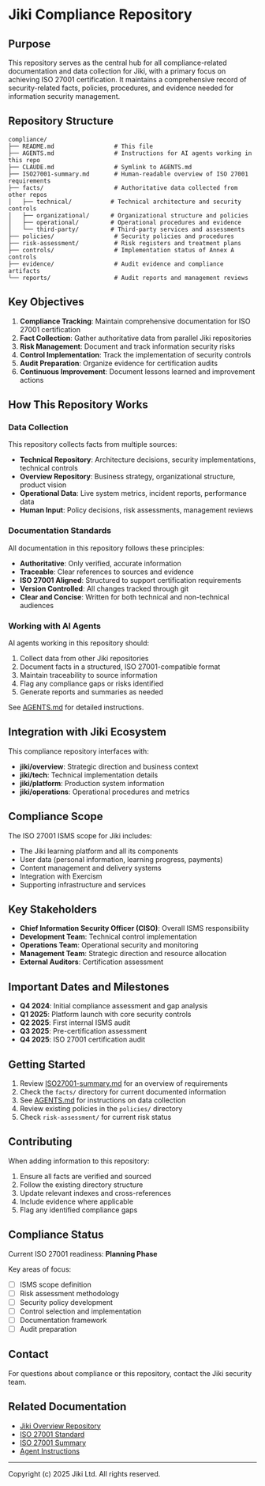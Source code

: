 # Jiki Compliance Repository

## Purpose

This repository serves as the central hub for all compliance-related documentation and data collection for Jiki, with a primary focus on achieving ISO 27001 certification. It maintains a comprehensive record of security-related facts, policies, procedures, and evidence needed for information security management.

## Repository Structure

```
compliance/
├── README.md                 # This file
├── AGENTS.md                 # Instructions for AI agents working in this repo
├── CLAUDE.md                 # Symlink to AGENTS.md
├── ISO27001-summary.md       # Human-readable overview of ISO 27001 requirements
├── facts/                    # Authoritative data collected from other repos
│   ├── technical/           # Technical architecture and security controls
│   ├── organizational/      # Organizational structure and policies
│   ├── operational/         # Operational procedures and evidence
│   └── third-party/         # Third-party services and assessments
├── policies/                 # Security policies and procedures
├── risk-assessment/          # Risk registers and treatment plans
├── controls/                 # Implementation status of Annex A controls
├── evidence/                 # Audit evidence and compliance artifacts
└── reports/                  # Audit reports and management reviews
```

## Key Objectives

1. **Compliance Tracking**: Maintain comprehensive documentation for ISO 27001 certification
2. **Fact Collection**: Gather authoritative data from parallel Jiki repositories
3. **Risk Management**: Document and track information security risks
4. **Control Implementation**: Track the implementation of security controls
5. **Audit Preparation**: Organize evidence for certification audits
6. **Continuous Improvement**: Document lessons learned and improvement actions

## How This Repository Works

### Data Collection

This repository collects facts from multiple sources:
- **Technical Repository**: Architecture decisions, security implementations, technical controls
- **Overview Repository**: Business strategy, organizational structure, product vision
- **Operational Data**: Live system metrics, incident reports, performance data
- **Human Input**: Policy decisions, risk assessments, management reviews

### Documentation Standards

All documentation in this repository follows these principles:
- **Authoritative**: Only verified, accurate information
- **Traceable**: Clear references to sources and evidence
- **ISO 27001 Aligned**: Structured to support certification requirements
- **Version Controlled**: All changes tracked through git
- **Clear and Concise**: Written for both technical and non-technical audiences

### Working with AI Agents

AI agents working in this repository should:
1. Collect data from other Jiki repositories
2. Document facts in a structured, ISO 27001-compatible format
3. Maintain traceability to source information
4. Flag any compliance gaps or risks identified
5. Generate reports and summaries as needed

See [AGENTS.md](./AGENTS.md) for detailed instructions.

## Integration with Jiki Ecosystem

This compliance repository interfaces with:

- **jiki/overview**: Strategic direction and business context
- **jiki/tech**: Technical implementation details
- **jiki/platform**: Production system information
- **jiki/operations**: Operational procedures and metrics

## Compliance Scope

The ISO 27001 ISMS scope for Jiki includes:

- The Jiki learning platform and all its components
- User data (personal information, learning progress, payments)
- Content management and delivery systems
- Integration with Exercism
- Supporting infrastructure and services

## Key Stakeholders

- **Chief Information Security Officer (CISO)**: Overall ISMS responsibility
- **Development Team**: Technical control implementation
- **Operations Team**: Operational security and monitoring
- **Management Team**: Strategic direction and resource allocation
- **External Auditors**: Certification assessment

## Important Dates and Milestones

- **Q4 2024**: Initial compliance assessment and gap analysis
- **Q1 2025**: Platform launch with core security controls
- **Q2 2025**: First internal ISMS audit
- **Q3 2025**: Pre-certification assessment
- **Q4 2025**: ISO 27001 certification audit

## Getting Started

1. Review [ISO27001-summary.md](./ISO27001-summary.md) for an overview of requirements
2. Check the `facts/` directory for current documented information
3. See [AGENTS.md](./AGENTS.md) for instructions on data collection
4. Review existing policies in the `policies/` directory
5. Check `risk-assessment/` for current risk status

## Contributing

When adding information to this repository:

1. Ensure all facts are verified and sourced
2. Follow the existing directory structure
3. Update relevant indexes and cross-references
4. Include evidence where applicable
5. Flag any identified compliance gaps

## Compliance Status

Current ISO 27001 readiness: **Planning Phase**

Key areas of focus:
- [ ] ISMS scope definition
- [ ] Risk assessment methodology
- [ ] Security policy development
- [ ] Control selection and implementation
- [ ] Documentation framework
- [ ] Audit preparation

## Contact

For questions about compliance or this repository, contact the Jiki security team.

## Related Documentation

- [Jiki Overview Repository](../overview/README.md)
- [ISO 27001 Standard](https://www.iso.org/standard/82875.html)
- [ISO 27001 Summary](./ISO27001-summary.md)
- [Agent Instructions](./AGENTS.md)

---

Copyright (c) 2025 Jiki Ltd. All rights reserved.